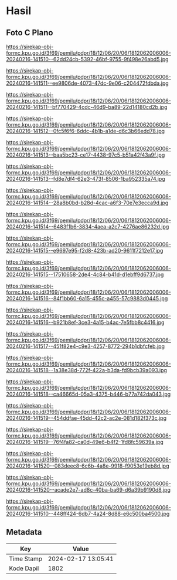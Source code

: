 # Hasil

## Foto C Plano

https://sirekap-obj-formc.kpu.go.id/3f69/pemilu/pdpr/18/12/06/20/06/1812062006006-20240216-141510--62dd24cb-5392-46bf-9755-9f498e26abd5.jpg

https://sirekap-obj-formc.kpu.go.id/3f69/pemilu/pdpr/18/12/06/20/06/1812062006006-20240216-141511--ee9806de-4073-47dc-9e06-c204472fdbda.jpg

https://sirekap-obj-formc.kpu.go.id/3f69/pemilu/pdpr/18/12/06/20/06/1812062006006-20240216-141511--bf770429-4cdc-46d9-ba89-22d14180cd2b.jpg

https://sirekap-obj-formc.kpu.go.id/3f69/pemilu/pdpr/18/12/06/20/06/1812062006006-20240216-141512--0fc5f6f6-6ddc-4b1b-a1de-d6c3b66edd78.jpg

https://sirekap-obj-formc.kpu.go.id/3f69/pemilu/pdpr/18/12/06/20/06/1812062006006-20240216-141513--baa5bc23-ce17-4438-97c5-b51a42f43a9f.jpg

https://sirekap-obj-formc.kpu.go.id/3f69/pemilu/pdpr/18/12/06/20/06/1812062006006-20240216-141513--fd8e7df4-62e3-473f-8506-1ba952335a74.jpg

https://sirekap-obj-formc.kpu.go.id/3f69/pemilu/pdpr/18/12/06/20/06/1812062006006-20240216-141514--28a8b0bd-b28d-4cac-a6f3-70e7e3ecca9d.jpg

https://sirekap-obj-formc.kpu.go.id/3f69/pemilu/pdpr/18/12/06/20/06/1812062006006-20240216-141514--6483f1b6-3834-4aea-a2c7-4276ae86232d.jpg

https://sirekap-obj-formc.kpu.go.id/3f69/pemilu/pdpr/18/12/06/20/06/1812062006006-20240216-141515--e9697e95-f2d8-423b-ad20-9611f7212e17.jpg

https://sirekap-obj-formc.kpu.go.id/3f69/pemilu/pdpr/18/12/06/20/06/1812062006006-20240216-141515--17510658-2de4-4c84-b41d-d1ebff9d6737.jpg

https://sirekap-obj-formc.kpu.go.id/3f69/pemilu/pdpr/18/12/06/20/06/1812062006006-20240216-141516--84f1bb60-6a15-455c-a455-57c9883d0445.jpg

https://sirekap-obj-formc.kpu.go.id/3f69/pemilu/pdpr/18/12/06/20/06/1812062006006-20240216-141516--b921b8ef-3ce3-4a15-b4ac-7e5fbb8c4416.jpg

https://sirekap-obj-formc.kpu.go.id/3f69/pemilu/pdpr/18/12/06/20/06/1812062006006-20240216-141517--451f82e4-c9e3-4257-8772-294b1dbfcfeb.jpg

https://sirekap-obj-formc.kpu.go.id/3f69/pemilu/pdpr/18/12/06/20/06/1812062006006-20240216-141518--1a38e38d-772f-422a-b3da-fd9bcb39a093.jpg

https://sirekap-obj-formc.kpu.go.id/3f69/pemilu/pdpr/18/12/06/20/06/1812062006006-20240216-141518--ca46665d-05a3-4375-b446-b77a742da043.jpg

https://sirekap-obj-formc.kpu.go.id/3f69/pemilu/pdpr/18/12/06/20/06/1812062006006-20240216-141519--454ddfae-45dd-42c2-ac2e-081d182f373c.jpg

https://sirekap-obj-formc.kpu.go.id/3f69/pemilu/pdpr/18/12/06/20/06/1812062006006-20240216-141519--76f4fa82-ca0d-49e6-b4f2-1fd8fc59639a.jpg

https://sirekap-obj-formc.kpu.go.id/3f69/pemilu/pdpr/18/12/06/20/06/1812062006006-20240216-141520--083deec8-6c6b-4a8e-9918-f9053e19eb8d.jpg

https://sirekap-obj-formc.kpu.go.id/3f69/pemilu/pdpr/18/12/06/20/06/1812062006006-20240216-141520--acade2e7-ad8c-40ba-ba69-d6a39b9190d8.jpg

https://sirekap-obj-formc.kpu.go.id/3f69/pemilu/pdpr/18/12/06/20/06/1812062006006-20240216-141510--448ff424-6db7-4a24-8d88-e6c500ba4500.jpg


## Metadata

| Key        | Value               |
| ---------- | ------------------- |
| Time Stamp | 2024-02-17 13:05:41 |
| Kode Dapil | 1802                |



